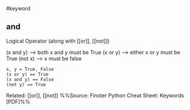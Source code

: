 #keyword
## **and** 

Logical Operator (along with [[or]], [[not]])

(x and y) --> both x and y must be True
(x or y) --> either x or y must be True
(not x) --> x must be false

```
x, y = True, False
(x or y) == True
(x and y) == False
(not y) == True
```

Related: [[or]], [[not]]
%%Source: Finxter Python Cheat Sheet: Keywords [PDF]%%